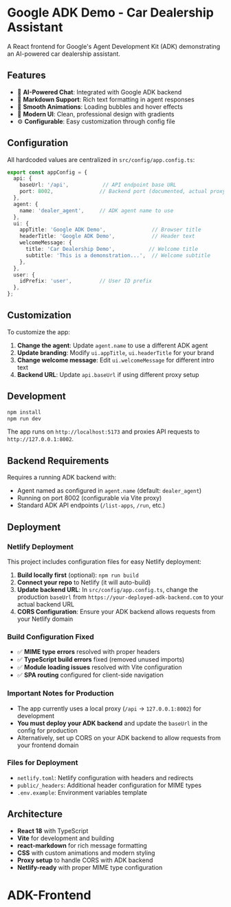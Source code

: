 # Google ADK Demo - Car Dealership Assistant

A React frontend for Google's Agent Development Kit (ADK) demonstrating an AI-powered car dealership assistant.

## Features

- 🤖 **AI-Powered Chat**: Integrated with Google ADK backend
- 📝 **Markdown Support**: Rich text formatting in agent responses  
- 💫 **Smooth Animations**: Loading bubbles and hover effects
- 🎨 **Modern UI**: Clean, professional design with gradients
- ⚙️ **Configurable**: Easy customization through config file

## Configuration

All hardcoded values are centralized in `src/config/app.config.ts`:

```typescript
export const appConfig = {
  api: {
    baseUrl: '/api',           // API endpoint base URL
    port: 8002,               // Backend port (documented, actual proxy in vite.config.ts)
  },
  agent: {
    name: 'dealer_agent',     // ADK agent name to use
  },
  ui: {
    appTitle: 'Google ADK Demo',               // Browser title
    headerTitle: 'Google ADK Demo',            // Header text
    welcomeMessage: {
      title: 'Car Dealership Demo',           // Welcome title
      subtitle: 'This is a demonstration...',  // Welcome subtitle
    },
  },
  user: {
    idPrefix: 'user',         // User ID prefix
  },
};
```

## Customization

To customize the app:

1. **Change the agent**: Update `agent.name` to use a different ADK agent
2. **Update branding**: Modify `ui.appTitle`, `ui.headerTitle` for your brand
3. **Change welcome message**: Edit `ui.welcomeMessage` for different intro text
4. **Backend URL**: Update `api.baseUrl` if using different proxy setup

## Development

```bash
npm install
npm run dev
```

The app runs on `http://localhost:5173` and proxies API requests to `http://127.0.0.1:8002`.

## Backend Requirements

Requires a running ADK backend with:
- Agent named as configured in `agent.name` (default: `dealer_agent`)
- Running on port 8002 (configurable via Vite proxy)
- Standard ADK API endpoints (`/list-apps`, `/run`, etc.)

## Deployment

### Netlify Deployment

This project includes configuration files for easy Netlify deployment:

1. **Build locally first** (optional): `npm run build`
2. **Connect your repo** to Netlify (it will auto-build)
3. **Update backend URL**: In `src/config/app.config.ts`, change the production `baseUrl` from `https://your-deployed-adk-backend.com` to your actual backend URL
4. **CORS Configuration**: Ensure your ADK backend allows requests from your Netlify domain

### Build Configuration Fixed

- ✅ **MIME type errors** resolved with proper headers
- ✅ **TypeScript build errors** fixed (removed unused imports)
- ✅ **Module loading issues** resolved with Vite configuration
- ✅ **SPA routing** configured for client-side navigation

### Important Notes for Production

- The app currently uses a local proxy (`/api` → `127.0.0.1:8002`) for development
- **You must deploy your ADK backend** and update the `baseUrl` in the config for production
- Alternatively, set up CORS on your ADK backend to allow requests from your frontend domain

### Files for Deployment

- `netlify.toml`: Netlify configuration with headers and redirects
- `public/_headers`: Additional header configuration for MIME types
- `.env.example`: Environment variables template

## Architecture

- **React 18** with TypeScript
- **Vite** for development and building  
- **react-markdown** for rich message formatting
- **CSS** with custom animations and modern styling
- **Proxy setup** to handle CORS with ADK backend
- **Netlify-ready** with proper MIME type configuration
# ADK-Frontend

